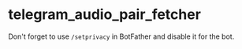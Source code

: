 # telegram_audio_pair_fetcher

Don't forget to use `/setprivacy` in BotFather and disable it for the bot.
